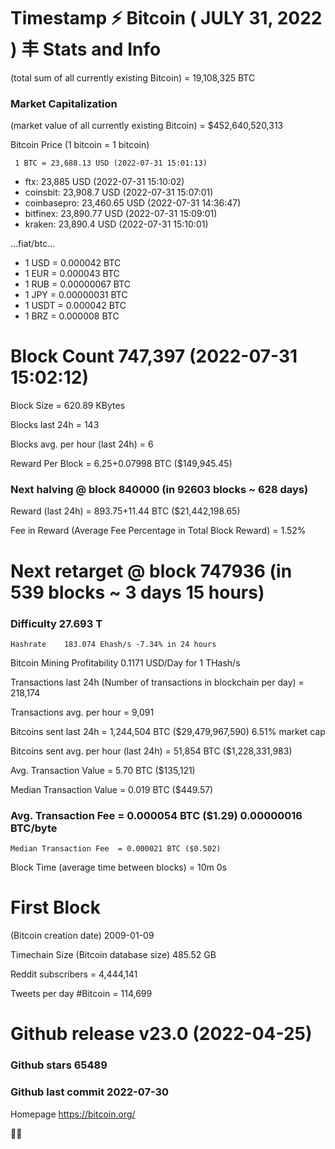 # Timestamp ⚡ Bitcoin ( JULY 31, 2022 ) 丰 Stats and Info
(total sum of all currently existing Bitcoin)	= 19,108,325 BTC

### Market Capitalization
(market value of all currently existing Bitcoin)	= $452,640,520,313

Bitcoin Price  (1 bitcoin = 1 bitcoin)

     1 BTC = 23,688.13 USD (2022-07-31 15:01:13)

- ftx: 23,885 USD (2022-07-31 15:10:02)
- coinsbit: 23,908.7 USD (2022-07-31 15:07:01)
- coinbasepro: 23,460.65 USD (2022-07-31 14:36:47)
- bitfinex: 23,890.77 USD (2022-07-31 15:09:01)
- kraken: 23,890.4 USD (2022-07-31 15:10:01)

...fiat/btc...

- 1 USD = 0.000042 BTC
- 1 EUR = 0.000043 BTC
- 1 RUB = 0.00000067 BTC
- 1 JPY = 0.00000031 BTC
- 1 USDT = 0.000042 BTC
- 1 BRZ = 0.000008 BTC

# Block Count	747,397 (2022-07-31 15:02:12)

Block Size	= 620.89 KBytes

Blocks last 24h	= 143

Blocks avg. per hour (last 24h)	= 6

Reward Per Block	= 6.25+0.07998 BTC ($149,945.45) 

### Next halving @ block 840000 (in 92603 blocks ~ 628 days)

Reward (last 24h)	= 893.75+11.44 BTC ($21,442,198.65)

Fee in Reward (Average Fee Percentage in Total Block Reward)	= 1.52%

# Next retarget @ block 747936 (in 539 blocks ~ 3 days 15 hours)
### Difficulty	27.693 T
    Hashrate	183.074 Ehash/s -7.34% in 24 hours

Bitcoin Mining Profitability	0.1171 USD/Day for 1 THash/s

Transactions last 24h (Number of transactions in blockchain per day)	= 218,174

Transactions avg. per hour	= 9,091

Bitcoins sent last 24h	= 1,244,504 BTC ($29,479,967,590) 6.51% market cap

Bitcoins sent avg. per hour (last 24h)	= 51,854 BTC ($1,228,331,983)

Avg. Transaction Value	= 5.70 BTC ($135,121)

Median Transaction Value	= 0.019 BTC ($449.57)

  ### Avg. Transaction Fee	= 0.000054 BTC ($1.29) 0.00000016 BTC/byte

    Median Transaction Fee	= 0.000021 BTC ($0.502)

Block Time (average time between blocks)	= 10m 0s

# First Block
(Bitcoin creation date)	2009-01-09

Timechain Size (Bitcoin database size)	485.52 GB

Reddit subscribers	= 4,444,141

Tweets per day #Bitcoin	= 114,699

# Github release	v23.0 (2022-04-25)

### Github stars	65489

### Github last commit	2022-07-30
Homepage	https://bitcoin.org/

💙💜
